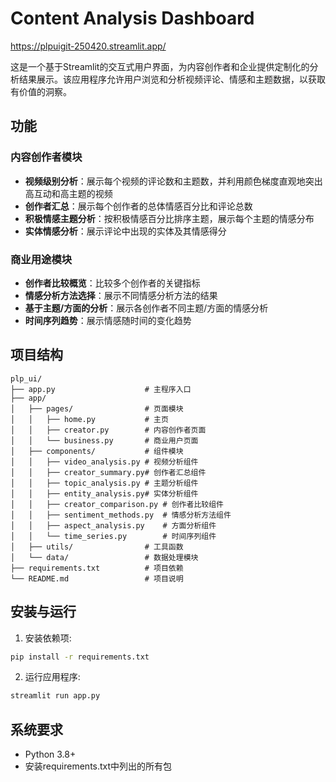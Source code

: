 # Content Analysis Dashboard

https://plpuigit-250420.streamlit.app/

这是一个基于Streamlit的交互式用户界面，为内容创作者和企业提供定制化的分析结果展示。该应用程序允许用户浏览和分析视频评论、情感和主题数据，以获取有价值的洞察。

## 功能

### 内容创作者模块

- **视频级别分析**：展示每个视频的评论数和主题数，并利用颜色梯度直观地突出高互动和高主题的视频
- **创作者汇总**：展示每个创作者的总体情感百分比和评论总数
- **积极情感主题分析**：按积极情感百分比排序主题，展示每个主题的情感分布
- **实体情感分析**：展示评论中出现的实体及其情感得分

### 商业用途模块

- **创作者比较概览**：比较多个创作者的关键指标
- **情感分析方法选择**：展示不同情感分析方法的结果
- **基于主题/方面的分析**：展示各创作者不同主题/方面的情感分析
- **时间序列趋势**：展示情感随时间的变化趋势

## 项目结构

```
plp_ui/
├── app.py                    # 主程序入口
├── app/
│   ├── pages/                # 页面模块
│   │   ├── home.py           # 主页
│   │   ├── creator.py        # 内容创作者页面
│   │   └── business.py       # 商业用户页面
│   ├── components/           # 组件模块
│   │   ├── video_analysis.py # 视频分析组件
│   │   ├── creator_summary.py# 创作者汇总组件
│   │   ├── topic_analysis.py # 主题分析组件
│   │   ├── entity_analysis.py# 实体分析组件
│   │   ├── creator_comparison.py # 创作者比较组件
│   │   ├── sentiment_methods.py  # 情感分析方法组件
│   │   ├── aspect_analysis.py    # 方面分析组件
│   │   └── time_series.py        # 时间序列组件
│   ├── utils/                # 工具函数
│   └── data/                 # 数据处理模块
├── requirements.txt          # 项目依赖
└── README.md                 # 项目说明
```

## 安装与运行

1. 安装依赖项:

```bash
pip install -r requirements.txt
```

2. 运行应用程序:

```bash
streamlit run app.py
```

## 系统要求

- Python 3.8+
- 安装requirements.txt中列出的所有包
